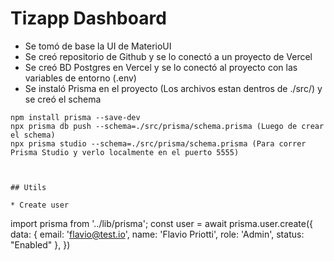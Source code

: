 # Tizapp Dashboard
* Se tomó de base la UI de MaterioUI
* Se creó repositorio de Github y se lo conectó a un proyecto de Vercel
* Se creó BD Postgres en Vercel y se lo conectó al proyecto con las variables de entorno (.env)
* Se instaló Prisma en el proyecto (Los archivos estan dentros de ./src/) y se creó el schema
```
npm install prisma --save-dev
npx prisma db push --schema=./src/prisma/schema.prisma (Luego de crear el schema)
npx prisma studio --schema=./src/prisma/schema.prisma (Para correr Prisma Studio y verlo localmente en el puerto 5555)



## Utils

* Create user
```
import prisma from '../lib/prisma';
const user = await prisma.user.create({
  data: {
    email: 'flavio@test.io',
    name: 'Flavio Priotti',
    role: 'Admin',
    status: "Enabled"
  },
})
```

